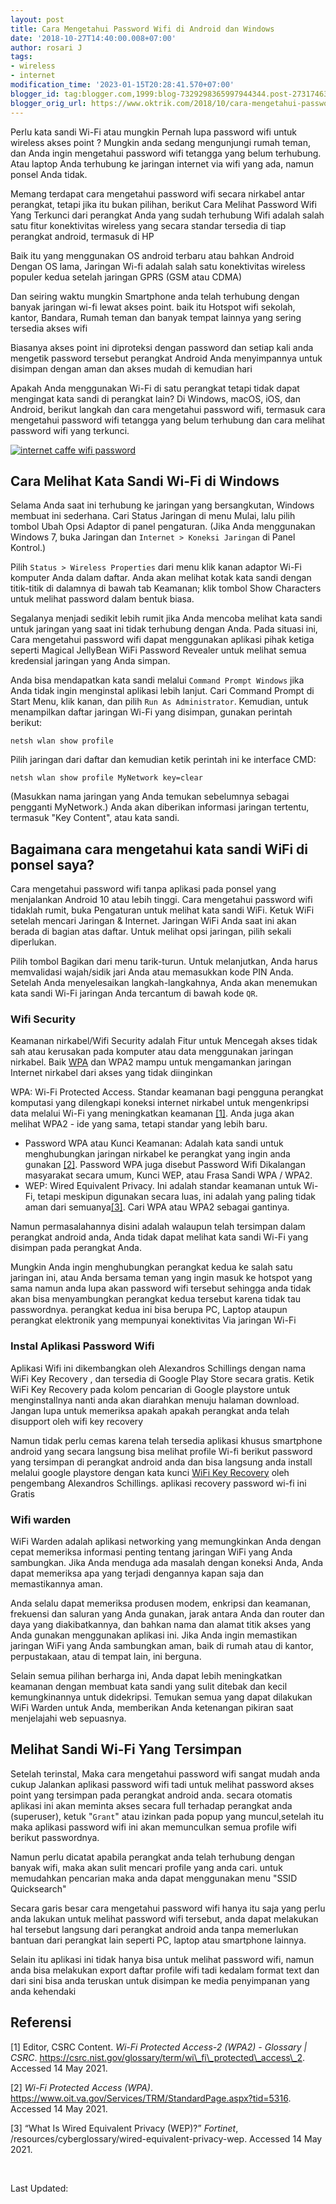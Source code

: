 ```yaml
---
layout: post
title: Cara Mengetahui Password Wifi di Android dan Windows
date: '2018-10-27T14:40:00.008+07:00'
author: rosari J
tags:
- wireless
- internet
modification_time: '2023-01-15T20:28:41.570+07:00'
blogger_id: tag:blogger.com,1999:blog-7329298365997944344.post-2731746351076965540
blogger_orig_url: https://www.oktrik.com/2018/10/cara-mengetahui-password-wifi.html
---
```


Perlu kata sandi Wi-Fi atau mungkin Pernah lupa password wifi untuk wireless akses point ? Mungkin anda sedang mengunjungi rumah teman, dan Anda ingin mengetahui password wifi tetangga yang belum terhubung. Atau laptop Anda terhubung ke jaringan internet via wifi yang ada, namun ponsel Anda tidak.


Memang terdapat cara mengetahui password wifi secara nirkabel antar perangkat, tetapi jika itu bukan pilihan, berikut Cara Melihat Password Wifi Yang Terkunci dari perangkat Anda yang sudah terhubung Wifi adalah salah satu fitur konektivitas wireless yang secara standar tersedia di tiap perangkat android, termasuk di HP


Baik itu yang menggunakan OS android terbaru atau bahkan Android Dengan OS lama, Jaringan Wi-fi adalah salah satu konektivitas wireless populer kedua setelah jaringan GPRS (GSM atau CDMA)


Dan seiring waktu mungkin Smartphone anda telah terhubung dengan banyak jaringan wi-fi lewat akses point. baik itu Hotspot wifi sekolah, kantor, Bandara, Rumah teman dan banyak tempat lainnya yang sering tersedia akses wifi


Biasanya akses point ini diproteksi dengan password dan setiap kali anda mengetik password tersebut perangkat Android Anda menyimpannya untuk disimpan dengan aman dan akses mudah di kemudian hari


Apakah Anda menggunakan Wi-Fi di satu perangkat tetapi tidak dapat mengingat kata sandi di perangkat lain? Di Windows, macOS, iOS, dan Android, berikut langkah dan cara mengetahui password wifi, termasuk cara mengetahui password wifi tetangga yang belum terhubung dan cara melihat password wifi yang terkunci.







[![internet caffe wifi password](https://blogger.googleusercontent.com/img/b/R29vZ2xl/AVvXsEjUtdeBh3lH1DtibtAcTdKcvihdLym4y7RE6og9bCDxdjFxlQBxq5yQZlKYDmgu_o5gs3ghfAgBSvf8zInWUk0zf9KQ_8qNWz_J6H21wVafeGfynmY8SX21xhGC5LYXTDyU1MRiJftZmzPNS-7DSLAre9L6UvlNKhgQyM7PvqrZj65WKfGpBp09MMDkxw/w640-h426/password_wifi-1.jpg)](https://blogger.googleusercontent.com/img/b/R29vZ2xl/AVvXsEjUtdeBh3lH1DtibtAcTdKcvihdLym4y7RE6og9bCDxdjFxlQBxq5yQZlKYDmgu_o5gs3ghfAgBSvf8zInWUk0zf9KQ_8qNWz_J6H21wVafeGfynmY8SX21xhGC5LYXTDyU1MRiJftZmzPNS-7DSLAre9L6UvlNKhgQyM7PvqrZj65WKfGpBp09MMDkxw/s1275/password_wifi-1.jpg)





Cara Melihat Kata Sandi Wi-Fi di Windows
----------------------------------------


Selama Anda saat ini terhubung ke jaringan yang bersangkutan, Windows membuat ini sederhana. Cari Status Jaringan di menu Mulai, lalu pilih tombol Ubah Opsi Adaptor di panel pengaturan. (Jika Anda menggunakan Windows 7, buka Jaringan dan `Internet > Koneksi Jaringan` di Panel Kontrol.)


Pilih `Status > Wireless Properties` dari menu klik kanan adaptor Wi-Fi komputer Anda dalam daftar. Anda akan melihat kotak kata sandi dengan titik-titik di dalamnya di bawah tab Keamanan; klik tombol Show Characters untuk melihat password dalam bentuk biasa.


Segalanya menjadi sedikit lebih rumit jika Anda mencoba melihat kata sandi untuk jaringan yang saat ini tidak terhubung dengan Anda. Pada situasi ini, Cara mengetahui password wifi dapat menggunakan aplikasi pihak ketiga seperti Magical JellyBean WiFi Password Revealer untuk melihat semua kredensial jaringan yang Anda simpan.







Anda bisa mendapatkan kata sandi melalui `Command Prompt Windows` jika Anda tidak ingin menginstal aplikasi lebih lanjut. Cari Command Prompt di Start Menu, klik kanan, dan pilih `Run As Administrator`. Kemudian, untuk menampilkan daftar jaringan Wi-Fi yang disimpan, gunakan perintah berikut:


`netsh wlan show profile`


Pilih jaringan dari daftar dan kemudian ketik perintah ini ke interface CMD:


`netsh wlan show profile MyNetwork key=clear`


(Masukkan nama jaringan yang Anda temukan sebelumnya sebagai pengganti MyNetwork.) Anda akan diberikan informasi jaringan tertentu, termasuk "Key Content", atau kata sandi.







Bagaimana cara mengetahui kata sandi WiFi di ponsel saya?
---------------------------------------------------------


Cara mengetahui password wifi tanpa aplikasi pada ponsel yang menjalankan Android 10 atau lebih tinggi. Cara mengetahui password wifi tidaklah rumit, buka Pengaturan untuk melihat kata sandi WiFi. Ketuk WiFi setelah mencari Jaringan & Internet. Jaringan WiFi Anda saat ini akan berada di bagian atas daftar. Untuk melihat opsi jaringan, pilih sekali diperlukan.


Pilih tombol Bagikan dari menu tarik-turun. Untuk melanjutkan, Anda harus memvalidasi wajah/sidik jari Anda atau memasukkan kode PIN Anda. Setelah Anda menyelesaikan langkah-langkahnya, Anda akan menemukan kata sandi Wi-Fi jaringan Anda tercantum di bawah kode `QR`.







### Wifi Security


Keamanan nirkabel/Wifi Security adalah Fitur untuk Mencegah akses tidak sah atau kerusakan pada komputer atau data menggunakan jaringan nirkabel. Baik [WPA](#WPA) dan WPA2 mampu untuk mengamankan jaringan Internet nirkabel dari akses yang tidak diinginkan


WPA: Wi-Fi Protected Access. Standar keamanan bagi pengguna perangkat komputasi yang dilengkapi koneksi internet nirkabel untuk mengenkripsi data melalui Wi-Fi yang meningkatkan keamanan [[1]](#footnote-1). Anda juga akan melihat WPA2 - ide yang sama, tetapi standar yang lebih baru.


* Password WPA atau Kunci Keamanan: Adalah kata sandi untuk menghubungkan jaringan nirkabel ke perangkat yang ingin anda gunakan [[2]](#footnote-2). Password WPA juga disebut Password Wifi Dikalangan masyarakat secara umum, Kunci WEP, atau Frasa Sandi WPA / WPA2.
* WEP: Wired Equivalent Privacy. Ini adalah standar keamanan untuk Wi-Fi, tetapi meskipun digunakan secara luas, ini adalah yang paling tidak aman dari semuanya[[3]](#footnote-3). Cari WPA atau WPA2 sebagai gantinya.







Namun permasalahannya disini adalah walaupun telah tersimpan dalam perangkat android anda, Anda tidak dapat melihat kata sandi Wi-Fi yang disimpan pada perangkat Anda.


Mungkin Anda ingin menghubungkan perangkat kedua ke salah satu jaringan ini, atau Anda bersama teman yang ingin masuk ke hotspot yang sama namun anda lupa akan password wifi tersebut sehingga anda tidak akan bisa menyambungkan perangkat kedua tersebut karena tidak tau passwordnya. perangkat kedua ini bisa berupa PC, Laptop ataupun perangkat elektronik yang mempunyai konektivitas Via jaringan Wi-Fi







### Instal Aplikasi Password Wifi


Aplikasi Wifi ini dikembangkan oleh Alexandros Schillings dengan nama WiFi Key Recovery , dan tersedia di Google Play Store secara gratis. Ketik WiFi Key Recovery pada kolom pencarian di Google playstore untuk menginstallnya nanti anda akan diarahkan menuju halaman download. Jangan lupa untuk memeriksa apakah apakah perangkat anda telah disupport oleh wifi key recovery


Namun tidak perlu cemas karena telah tersedia aplikasi khusus smartphone android yang secara langsung bisa melihat profile Wi-fi berikut password yang tersimpan di perangkat android anda dan bisa langsung anda install melalui google playstore dengan kata kunci [WiFi Key Recovery](https://play.google.com/store/apps/details?id=aws.apps.wifiKeyRecovery) oleh pengembang Alexandros Schillings. aplikasi recovery password wi-fi ini Gratis







### Wifi warden


WiFi Warden adalah aplikasi networking yang memungkinkan Anda dengan cepat memeriksa informasi penting tentang jaringan WiFi yang Anda sambungkan. Jika Anda menduga ada masalah dengan koneksi Anda, Anda dapat memeriksa apa yang terjadi dengannya kapan saja dan memastikannya aman.


Anda selalu dapat memeriksa produsen modem, enkripsi dan keamanan, frekuensi dan saluran yang Anda gunakan, jarak antara Anda dan router dan daya yang diakibatkannya, dan bahkan nama dan alamat titik akses yang Anda gunakan menggunakan aplikasi ini. Jika Anda ingin memastikan jaringan WiFi yang Anda sambungkan aman, baik di rumah atau di kantor, perpustakaan, atau di tempat lain, ini berguna.


Selain semua pilihan berharga ini, Anda dapat lebih meningkatkan keamanan dengan membuat kata sandi yang sulit ditebak dan kecil kemungkinannya untuk didekripsi. Temukan semua yang dapat dilakukan WiFi Warden untuk Anda, memberikan Anda ketenangan pikiran saat menjelajahi web sepuasnya.







Melihat Sandi Wi-Fi Yang Tersimpan
----------------------------------


Setelah terinstal, Maka cara mengetahui password wifi sangat mudah anda cukup Jalankan aplikasi password wifi tadi untuk melihat password akses point yang tersimpan pada perangkat android anda. secara otomatis aplikasi ini akan meminta akses secara full terhadap perangkat anda (superuser), ketuk "`Grant`" atau izinkan pada popup yang muncul,setelah itu maka aplikasi password wifi ini akan memunculkan semua profile wifi berikut passwordnya.


Namun perlu dicatat apabila perangkat anda telah terhubung dengan banyak wifi, maka akan sulit mencari profile yang anda cari. untuk memudahkan pencarian maka anda dapat menggunakan menu "SSID Quicksearch"







Secara garis besar cara mengetahui password wifi hanya itu saja yang perlu anda lakukan untuk melihat password wifi tersebut, anda dapat melakukan hal tersebut langsung dari perangkat android anda tanpa memerlukan bantuan dari perangkat lain seperti PC, laptop atau smartphone lainnya.


Selain itu aplikasi ini tidak hanya bisa untuk melihat password wifi, namun anda bisa melakukan export daftar profile wifi tadi kedalam format text dan dari sini bisa anda teruskan untuk disimpan ke media penyimpanan yang anda kehendaki








Referensi
---------


[1] Editor, CSRC Content. *Wi-Fi Protected Access-2 (WPA2) - Glossary | CSRC*. https://csrc.nist.gov/glossary/term/wi\_fi\_protected\_access\_2. Accessed 14 May 2021.


[2] *Wi-Fi Protected Access (WPA)*. https://www.oit.va.gov/Services/TRM/StandardPage.aspx?tid=5316. Accessed 14 May 2021.


[3] “What Is Wired Equivalent Privacy (WEP)?” *Fortinet*, /resources/cyberglossary/wired-equivalent-privacy-wep. Accessed 14 May 2021.



 


Last Updated: 


